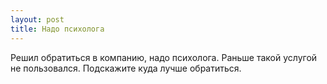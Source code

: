 ```yaml
---
layout: post 
title: Надо психолога 
--- 
```

Решил обратиться в компанию, надо психолога. Раньше такой услугой не пользовался. Подскажите куда лучше обратиться.